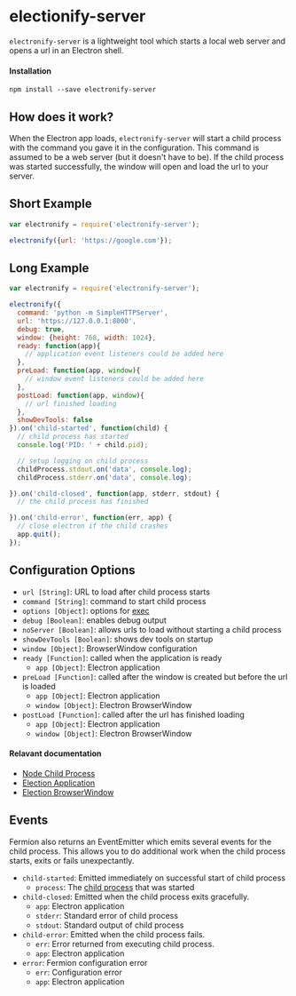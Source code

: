# electionify-server

`electronify-server` is a lightweight tool which starts a local web server and opens a url in an Electron shell.

#### Installation

```
npm install --save electronify-server
```

## How does it work?

When the Electron app loads, `electronify-server` will start a child process with the command you gave it in the configuration. This command is assumed to be a web server (but it doesn't have to be). If the child process was started successfully, the window will open and load the url to your server.

## Short Example

```js
var electronify = require('electronify-server');

electronify({url: 'https://google.com'});
```

## Long Example

```js
var electronify = require('electronify-server');

electronify({
  command: 'python -m SimpleHTTPServer',
  url: 'https://127.0.0.1:8000',
  debug: true,
  window: {height: 768, width: 1024},
  ready: function(app){
    // application event listeners could be added here
  },
  preLoad: function(app, window){
    // window event listeners could be added here
  },
  postLoad: function(app, window){
    // url finished loading
  },
  showDevTools: false
}).on('child-started', function(child) {
  // child process has started
  console.log('PID: ' + child.pid);

  // setup logging on child process
  childProcess.stdout.on('data', console.log);
  childProcess.stderr.on('data', console.log);

}).on('child-closed', function(app, stderr, stdout) {
  // the child process has finished

}).on('child-error', function(err, app) {
  // close electron if the child crashes
  app.quit();
});
```

## Configuration Options

* `url [String]`: URL to load after child process starts
* `command [String]`: command to start child process
* `options [Object]`: options for [exec][2]
* `debug [Boolean]`: enables debug output
* `noServer [Boolean]`: allows urls to load without starting a child process
* `showDevTools [Boolean]`: shows dev tools on startup
* `window [Object]`: BrowserWindow configuration
* `ready [Function]`: called when the application is ready
    * `app [Object]`: Electron application
* `preLoad [Function]`: called after the window is created but before the url is loaded
    * `app [Object]`: Electron application
    * `window [Object]`: Electron BrowserWindow
* `postLoad [Function]`: called after the url has finished loading
    * `app [Object]`: Electron application
    * `window [Object]`: Electron BrowserWindow

#### Relavant documentation

* [Node Child Process](https://nodejs.org/api/child_process.html#child_process_class_childprocess)
* [Election Application](https://github.com/atom/electron/blob/master/docs/api/app.md)
* [Election BrowserWindow](https://github.com/atom/electron/blob/master/docs/api/browser-window.md#new-browserwindowoptions)

## Events

Fermion also returns an EventEmitter which emits several events for the child process. This allows you to do additional work when the child process starts, exits or fails unexpectantly.

* `child-started`: Emitted immediately on successful start of child process
    * `process`: The [child process][1] that was started
* `child-closed`: Emitted when the child process exits gracefully.
    * `app`: Electron application
    * `stderr`: Standard error of child process
    * `stdout`: Standard output of child process
* `child-error`: Emitted when the child process fails.
    * `err`: Error returned from executing child process.
    * `app`: Electron application
* `error`: Fermion configuration error
    * `err`: Configuration error
    * `app`: Electron application

[1]: https://nodejs.org/api/child_process.html#child_process_class_childprocess "child process"
[2]: https://nodejs.org/api/child_process.html#child_process_child_process_exec_command_options_callback "child_process.exec"